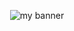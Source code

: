 <p align="center">
<img src="https://github.com/user-attachments/assets/d4b82e62-6b10-4697-b8b5-e012c0148c54" alt="my banner">
</p>
